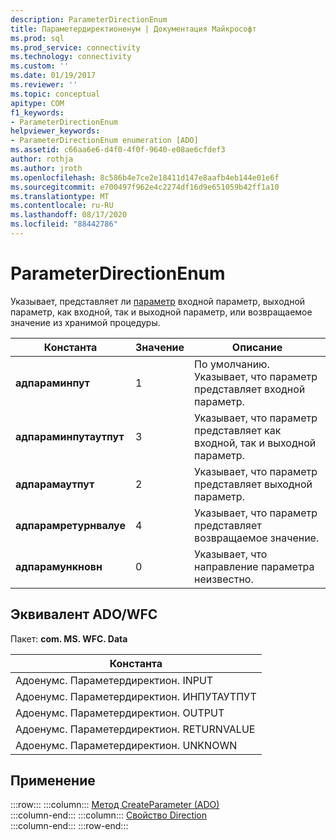 ```yaml
---
description: ParameterDirectionEnum
title: Параметердиректионенум | Документация Майкрософт
ms.prod: sql
ms.prod_service: connectivity
ms.technology: connectivity
ms.custom: ''
ms.date: 01/19/2017
ms.reviewer: ''
ms.topic: conceptual
apitype: COM
f1_keywords:
- ParameterDirectionEnum
helpviewer_keywords:
- ParameterDirectionEnum enumeration [ADO]
ms.assetid: c66aa6e6-d4f0-4f0f-9640-e08ae6cfdef3
author: rothja
ms.author: jroth
ms.openlocfilehash: 8c586b4e7ce2e18411d147e8aafb4eb144e01e6f
ms.sourcegitcommit: e700497f962e4c2274df16d9e651059b42ff1a10
ms.translationtype: MT
ms.contentlocale: ru-RU
ms.lasthandoff: 08/17/2020
ms.locfileid: "88442786"
---
```

# <a name="parameterdirectionenum"></a>ParameterDirectionEnum
Указывает, представляет ли [параметр](../../../ado/reference/ado-api/parameter-object.md) входной параметр, выходной параметр, как входной, так и выходной параметр, или возвращаемое значение из хранимой процедуры.  
  
|Константа|Значение|Описание|  
|--------------|-----------|-----------------|  
|**адпараминпут**|1|По умолчанию. Указывает, что параметр представляет входной параметр.|  
|**адпараминпутаутпут**|3|Указывает, что параметр представляет как входной, так и выходной параметр.|  
|**адпарамаутпут**|2|Указывает, что параметр представляет выходной параметр.|  
|**адпарамретурнвалуе**|4|Указывает, что параметр представляет возвращаемое значение.|  
|**адпарамункновн**|0|Указывает, что направление параметра неизвестно.|  
  
## <a name="adowfc-equivalent"></a>Эквивалент ADO/WFC  
 Пакет: **com. MS. WFC. Data**  
  
|Константа|  
|--------------|  
|Адоенумс. Параметердиректион. INPUT|  
|Адоенумс. Параметердиректион. ИНПУТАУТПУТ|  
|Адоенумс. Параметердиректион. OUTPUT|  
|Адоенумс. Параметердиректион. RETURNVALUE|  
|Адоенумс. Параметердиректион. UNKNOWN|  
  
## <a name="applies-to"></a>Применение  

:::row:::
    :::column:::
        [Метод CreateParameter (ADO)](../../../ado/reference/ado-api/createparameter-method-ado.md)  
    :::column-end:::
    :::column:::
        [Свойство Direction](../../../ado/reference/ado-api/direction-property.md)  
    :::column-end:::
:::row-end:::
